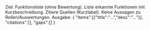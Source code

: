 Ziel: Funktionsliste (ohne Bewertung).
Liste erkannte Funktionen mit Kurzbeschreibung.
Zitiere Quellen (Kurzlabel).
Keine Aussagen zu Rollen/Auswertungen.
Ausgabe:
{ "items":[{"title":"...","desc":"..."}], "citations":[], "gaps":[] }
